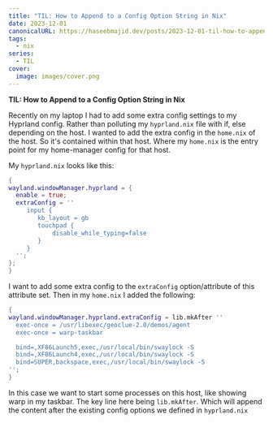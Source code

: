 ```yaml
---
title: "TIL: How to Append to a Config Option String in Nix"
date: 2023-12-01
canonicalURL: https://haseebmajid.dev/posts/2023-12-01-til-how-to-append-to-a-config-option-string-in-nix
tags:
  - nix
series:
  - TIL
cover:
  image: images/cover.png
---
```


**TIL: How to Append to a Config Option String in Nix**

Recently on my laptop I had to add some extra config settings to my Hyprland config. Rather than polluting my
`hyprland.nix` file with if, else depending on the host. I wanted to add the extra config in the `home.nix` of the
host. So it's contained within that host. Where my `home.nix` is the entry point for my
home-manager config for that host.

My `hyprland.nix` looks like this:

```nix
{
wayland.windowManager.hyprland = {
  enable = true;
  extraConfig = ''
     input {
        kb_layout = gb
        touchpad {
            disable_while_typing=false
        }
     }
  '';
};
}
```

I want to add some extra config to the `extraConfig` option/attribute of this attribute set.
Then in my `home.nix` I added the following:

```nix
{
wayland.windowManager.hyprland.extraConfig = lib.mkAfter ''
  exec-once = /usr/libexec/geoclue-2.0/demos/agent
  exec-once = warp-taskbar

  bind=,XF86Launch5,exec,/usr/local/bin/swaylock -S
  bind=,XF86Launch4,exec,/usr/local/bin/swaylock -S
  bind=SUPER,backspace,exec,/usr/local/bin/swaylock -S
'';
}
```

In this case we want to start some processes on this host, like showing warp in my taskbar.
The key line here being `lib.mkAfter`. Which will append the content after the existing config options we defined in `hyprland.nix`

